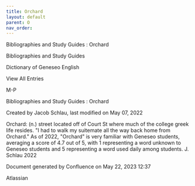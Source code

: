 ```yaml
---
title: Orchard
layout: default
parent: O
nav_order:
---
```


Bibliographies and Study Guides : Orchard

Bibliographies and Study Guides

Dictionary of Geneseo English

View All Entries

M-P

Bibliographies and Study Guides : Orchard

Created by  Jacob Schlau, last modified on May 07, 2022

Orchard: (n.) street located off of Court St where much of the college greek life resides. &quot;I had to walk my suitemate all the way back home from Orchard.&quot; As of 2022, &quot;Orchard&quot; is very familiar with Geneseo students, averaging a score of 4.7 out of 5, with 1 representing a word unknown to Geneseo students and 5 representing a word used daily among students. J. Schlau 2022

Document generated by Confluence on May 22, 2023 12:37

Atlassian

